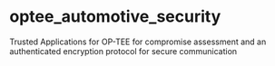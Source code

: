 # optee_automotive_security
Trusted Applications for OP-TEE for compromise assessment and an authenticated encryption protocol for secure communication
